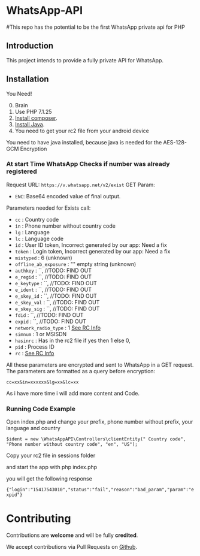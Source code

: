 # WhatsApp-API

#This repo has the potential to be the first WhatsApp private api for PHP

## Introduction

This project intends to provide a fully private API for WhatsApp.


## Installation

You Need! 

0. Brain
1. Use PHP 7.1.25
2. [Install composer](https://getcomposer.org/).
3. [Install Java](https://www.java.com/en/download/).
4. You need to get your rc2 file from your android device

You need to have java installed, because java is needed for the AES-128-GCM Encryption

### At start Time WhatsApp Checks if number was already registered
Request URL: `https://v.whatsapp.net/v2/exist`
GET Param: 
- `ENC`: Base64 encoded value of final output.

Parameters needed for Exists call:
- `cc` : Country code
- `in` : Phone number without country code
- `lg` : Language
- `lc` : Language code
- `id` : User ID token,     Incorrect generated by our app: Need a fix
- `token` : Login token,    Incorrect generated by our app: Need a fix
- `mistyped` : 6 (unknown)
- `offline_ab_exposure` : "" empty string (unknown)
- `authkey` : ``,        //TODO: FIND OUT
- `e_regid` : ``,        //TODO: FIND OUT
- `e_keytype` : ``,      //TODO: FIND OUT
- `e_ident` : ``,        //TODO: FIND OUT
- `e_skey_id` : ``,      //TODO: FIND OUT
- `e_skey_val` : ``,     //TODO: FIND OUT
- `e_skey_sig` : ``,     //TODO: FIND OUT
- `fdid` : ``,           //TODO: FIND OUT
- `expid` : ``,          //TODO: FIND OUT
- `network_radio_type` : 1 [See RC Info](https://github.com/socialAPIS/WhatsApp-API/blob/master/src/Constants/Network%20Types.txt)
- `simnum` : 1 or MSISDN
- `hasinrc` : Has in the rc2 file if yes then 1 else 0,
- `pid` : Process ID
- `rc` : [See RC Info](https://github.com/socialAPIS/WhatsApp-API/blob/master/src/Constants/RC_Info.txt)

All these parameters are encrypted and sent to WhatsApp in a GET request. The parameters are formatted as a query before encryption:

`cc=xx&in=xxxxxx&lg=xx&lc=xx`


As i have more time i will add more content and Code.


### Running Code Example

Open index.php and change your prefix, phone number without prefix, your language and country

`$ident = new \WhatsAppAPI\Controllers\clientEntity(" Country code", "Phone number without country code", "en", "US");`

Copy your rc2 file in sessions folder

and start the app with
php index.php

you will get the following response

`{"login":"15417543010","status":"fail","reason":"bad_param","param":"expid"}`

# Contributing

Contributions are **welcome** and will be fully **credited**.

We accept contributions via Pull Requests on [Github](https://github.com/socialAPIS/WhatsApp-API).

